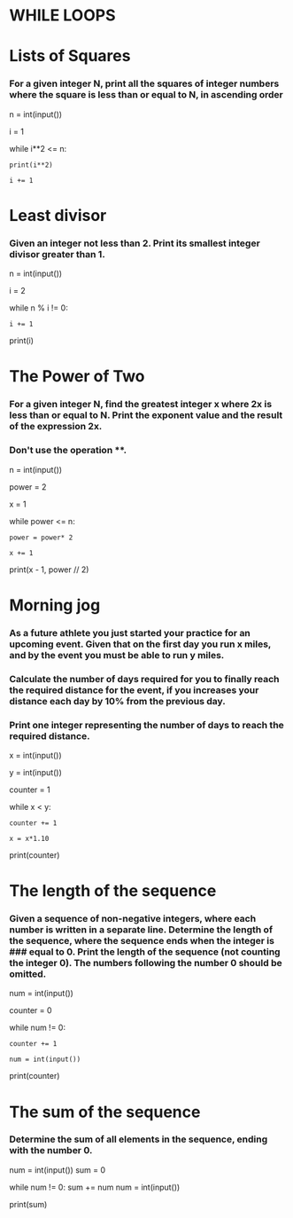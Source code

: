 # WHILE LOOPS

# Lists of Squares
### For a given integer N, print all the squares of integer numbers where the square is less than or equal to N, in ascending order

n = int(input())

i = 1

while i**2 <= n:

    print(i**2)
    
    i += 1
    
# Least divisor    
### Given an integer not less than 2. Print its smallest integer divisor greater than 1.

n = int(input())

i = 2

while n % i != 0:

    i += 1
    
print(i)

# The Power of Two
### For a given integer N, find the greatest integer x where 2x is less than or equal to N. Print the exponent value and the result of the expression 2x.
### Don't use the operation **.

n = int(input())

power = 2

x = 1

while power <= n:

    power = power* 2
    
    x += 1
    
print(x - 1, power // 2)

# Morning jog
### As a future athlete you just started your practice for an upcoming event. Given that on the first day you run x miles, and by the event you must be able to run y miles.
### Calculate the number of days required for you to finally reach the required distance for the event, if you increases your distance each day by 10% from the previous day.
### Print one integer representing the number of days to reach the required distance.

x = int(input())

y = int(input())

counter = 1

while x < y:

    counter += 1
    
    x = x*1.10
    
print(counter)

# The length of the sequence
### Given a sequence of non-negative integers, where each number is written in a separate line. Determine the length of the sequence, where the sequence ends when the integer is ### equal to 0. Print the length of the sequence (not counting the integer 0). The numbers following the number 0 should be omitted.

num = int(input())

counter = 0

while num != 0:

    counter += 1
    
    num = int(input())
    
print(counter)

# The sum of the sequence
### Determine the sum of all elements in the sequence, ending with the number 0.

num = int(input())
sum = 0

while  num != 0:
    sum += num
    num = int(input())

print(sum)
    
